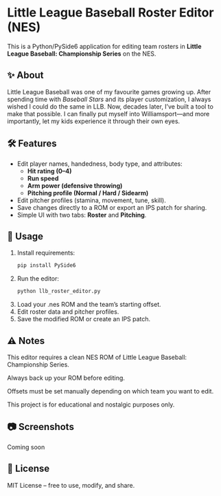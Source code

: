 # Little League Baseball Roster Editor (NES)

This is a Python/PySide6 application for editing team rosters in **Little League Baseball: Championship Series** on the NES.

## ✨ About
Little League Baseball was one of my favourite games growing up. After spending time with *Baseball Stars* and its player customization, I always wished I could do the same in LLB. Now, decades later, I’ve built a tool to make that possible. I can finally put myself into Williamsport—and more importantly, let my kids experience it through their own eyes.

## 🛠 Features
- Edit player names, handedness, body type, and attributes:
  - **Hit rating (0–4)**
  - **Run speed**
  - **Arm power (defensive throwing)**
  - **Pitching profile (Normal / Hard / Sidearm)**
- Edit pitcher profiles (stamina, movement, tune, skill).
- Save changes directly to a ROM or export an IPS patch for sharing.
- Simple UI with two tabs: **Roster** and **Pitching**.

## 🚀 Usage
1. Install requirements:
   ```bash
   pip install PySide6
2. Run the editor:
   ```bash
   python llb_roster_editor.py
3. Load your .nes ROM and the team’s starting offset.
4. Edit roster data and pitcher profiles.
5. Save the modified ROM or create an IPS patch.

## ⚠️ Notes
This editor requires a clean NES ROM of Little League Baseball: Championship Series.

Always back up your ROM before editing.

Offsets must be set manually depending on which team you want to edit.

This project is for educational and nostalgic purposes only.

## 📷 Screenshots
Coming soon

## 📜 License
MIT License – free to use, modify, and share.
